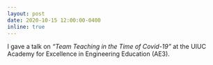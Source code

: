 ```yaml
---
layout: post
date: 2020-10-15 12:00:00-0400
inline: true
---
```


I gave a talk on _“Team Teaching in the Time of Covid-19”_ at the UIUC Academy for Excellence in Engineering Education (AE3). 

